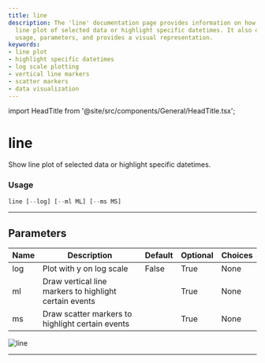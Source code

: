 ```yaml
---
title: line
description: The 'line' documentation page provides information on how to create a
  line plot of selected data or highlight specific datetimes. It also details the
  usage, parameters, and provides a visual representation.
keywords:
- line plot
- highlight specific datetimes
- log scale plotting
- vertical line markers
- scatter markers
- data visualization
---
```


import HeadTitle from '@site/src/components/General/HeadTitle.tsx';

<HeadTitle title="line - Qa - Forex - Reference | OpenBB Terminal Docs" />

# line

Show line plot of selected data or highlight specific datetimes.

### Usage

```python
line [--log] [--ml ML] [--ms MS]
```

---

## Parameters

| Name | Description | Default | Optional | Choices |
| ---- | ----------- | ------- | -------- | ------- |
| log | Plot with y on log scale | False | True | None |
| ml | Draw vertical line markers to highlight certain events |  | True | None |
| ms | Draw scatter markers to highlight certain events |  | True | None |

![line](https://user-images.githubusercontent.com/46355364/154307397-9c2e9325-bce6-494d-994f-a6d7db798798.png)

---

